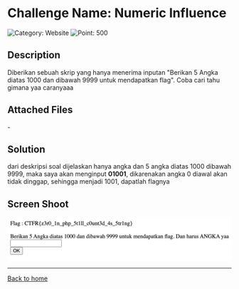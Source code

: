 # Challenge Name: Numeric Influence

![Category: Website](https://img.shields.io/badge/Category-Website-lightgrey.svg)
![Point: 500](https://img.shields.io/badge/Score-500-brightgreen.svg)

## Description

Diberikan sebuah skrip yang hanya menerima inputan "Berikan 5 Angka diatas 1000 dan dibawah 9999 untuk mendapatkan flag". Coba cari tahu gimana yaa caranyaaa

## Attached Files

\-

## Solution

dari deskripsi soal dijelaskan hanya angka dan 5 angka diatas 1000 dibawah 9999, maka saya akan menginput **01001**, dikarenakan angka 0 diawal akan tidak dinggap, sehingga menjadi 1001, dapatlah flagnya

## Screen Shoot

![image1](images/image1.png)

---

[Back to home](/CTFR/)
